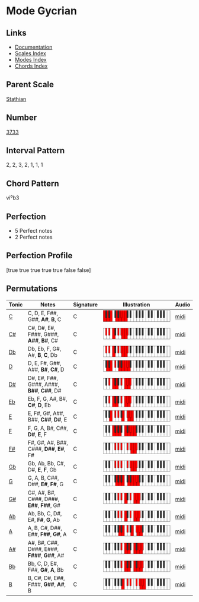 # Mode Gycrian

## Links

- [Documentation](README.md)
- [Scales Index](Scales.md)
- [Modes Index](Modes.md)
- [Chords Index](Chords.md)

## Parent Scale

[Stathian](ScaleStathian.md)

## Number

[3733](https://ianring.com/musictheory/scales/3733)

## Interval Pattern

2, 2, 3, 2, 1, 1, 1

## Chord Pattern

vi⁰b3

## Perfection

- 5 Perfect notes
- 2 Perfect notes

## Perfection Profile

[true true true true true false false]

## Permutations

| Tonic | Notes | Signature | Illustration | Audio |
|-------|-------|-----------|--------------|-------|
| [C](ModeCNaturalGycrian.md) | C, D, E, F##, G##, **A#**, **B**, C | C | ![CNaturalGycrian](ModeCNaturalGycrian.png) | [midi](https://github.com/edipermadi/music/blob/main/docs/ModeCNaturalGycrian.mid?raw=true) |
| [C#](ModeCSharpGycrian.md) | C#, D#, E#, F###, G###, **A##**, **B#**, C# | C | ![CSharpGycrian](ModeCSharpGycrian.png) | [midi](https://github.com/edipermadi/music/blob/main/docs/ModeCSharpGycrian.mid?raw=true) |
| [Db](ModeDFlatGycrian.md) | Db, Eb, F, G#, A#, **B**, **C**, Db | C | ![DFlatGycrian](ModeDFlatGycrian.png) | [midi](https://github.com/edipermadi/music/blob/main/docs/ModeDFlatGycrian.mid?raw=true) |
| [D](ModeDNaturalGycrian.md) | D, E, F#, G##, A##, **B#**, **C#**, D | C | ![DNaturalGycrian](ModeDNaturalGycrian.png) | [midi](https://github.com/edipermadi/music/blob/main/docs/ModeDNaturalGycrian.mid?raw=true) |
| [D#](ModeDSharpGycrian.md) | D#, E#, F##, G###, A###, **B##**, **C##**, D# | C | ![DSharpGycrian](ModeDSharpGycrian.png) | [midi](https://github.com/edipermadi/music/blob/main/docs/ModeDSharpGycrian.mid?raw=true) |
| [Eb](ModeEFlatGycrian.md) | Eb, F, G, A#, B#, **C#**, **D**, Eb | C | ![EFlatGycrian](ModeEFlatGycrian.png) | [midi](https://github.com/edipermadi/music/blob/main/docs/ModeEFlatGycrian.mid?raw=true) |
| [E](ModeENaturalGycrian.md) | E, F#, G#, A##, B##, **C##**, **D#**, E | C | ![ENaturalGycrian](ModeENaturalGycrian.png) | [midi](https://github.com/edipermadi/music/blob/main/docs/ModeENaturalGycrian.mid?raw=true) |
| [F](ModeFNaturalGycrian.md) | F, G, A, B#, C##, **D#**, **E**, F | C | ![FNaturalGycrian](ModeFNaturalGycrian.png) | [midi](https://github.com/edipermadi/music/blob/main/docs/ModeFNaturalGycrian.mid?raw=true) |
| [F#](ModeFSharpGycrian.md) | F#, G#, A#, B##, C###, **D##**, **E#**, F# | C | ![FSharpGycrian](ModeFSharpGycrian.png) | [midi](https://github.com/edipermadi/music/blob/main/docs/ModeFSharpGycrian.mid?raw=true) |
| [Gb](ModeGFlatGycrian.md) | Gb, Ab, Bb, C#, D#, **E**, **F**, Gb | C | ![GFlatGycrian](ModeGFlatGycrian.png) | [midi](https://github.com/edipermadi/music/blob/main/docs/ModeGFlatGycrian.mid?raw=true) |
| [G](ModeGNaturalGycrian.md) | G, A, B, C##, D##, **E#**, **F#**, G | C | ![GNaturalGycrian](ModeGNaturalGycrian.png) | [midi](https://github.com/edipermadi/music/blob/main/docs/ModeGNaturalGycrian.mid?raw=true) |
| [G#](ModeGSharpGycrian.md) | G#, A#, B#, C###, D###, **E##**, **F##**, G# | C | ![GSharpGycrian](ModeGSharpGycrian.png) | [midi](https://github.com/edipermadi/music/blob/main/docs/ModeGSharpGycrian.mid?raw=true) |
| [Ab](ModeAFlatGycrian.md) | Ab, Bb, C, D#, E#, **F#**, **G**, Ab | C | ![AFlatGycrian](ModeAFlatGycrian.png) | [midi](https://github.com/edipermadi/music/blob/main/docs/ModeAFlatGycrian.mid?raw=true) |
| [A](ModeANaturalGycrian.md) | A, B, C#, D##, E##, **F##**, **G#**, A | C | ![ANaturalGycrian](ModeANaturalGycrian.png) | [midi](https://github.com/edipermadi/music/blob/main/docs/ModeANaturalGycrian.mid?raw=true) |
| [A#](ModeASharpGycrian.md) | A#, B#, C##, D###, E###, **F###**, **G##**, A# | C | ![ASharpGycrian](ModeASharpGycrian.png) | [midi](https://github.com/edipermadi/music/blob/main/docs/ModeASharpGycrian.mid?raw=true) |
| [Bb](ModeBFlatGycrian.md) | Bb, C, D, E#, F##, **G#**, **A**, Bb | C | ![BFlatGycrian](ModeBFlatGycrian.png) | [midi](https://github.com/edipermadi/music/blob/main/docs/ModeBFlatGycrian.mid?raw=true) |
| [B](ModeBNaturalGycrian.md) | B, C#, D#, E##, F###, **G##**, **A#**, B | C | ![BNaturalGycrian](ModeBNaturalGycrian.png) | [midi](https://github.com/edipermadi/music/blob/main/docs/ModeBNaturalGycrian.mid?raw=true) |
